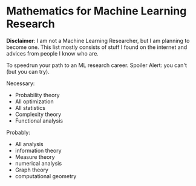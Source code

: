# Mathematics for Machine Learning Research

**Disclaimer**: I am not a Machine Learning Researcher, but I am planning to become one. This list mostly consists of stuff I found on the internet and advices from people I know who are.

To speedrun your path to an ML research career. 
Spoiler Alert: you can't (but you can try).

Necessary:
- Probability theory
- All optimization
- All statistics
- Complexity theory
- Functional analysis

Probably:
- All analysis
- information theory
- Measure theory
- numerical analysis
- Graph theory
- computational geometry


 

